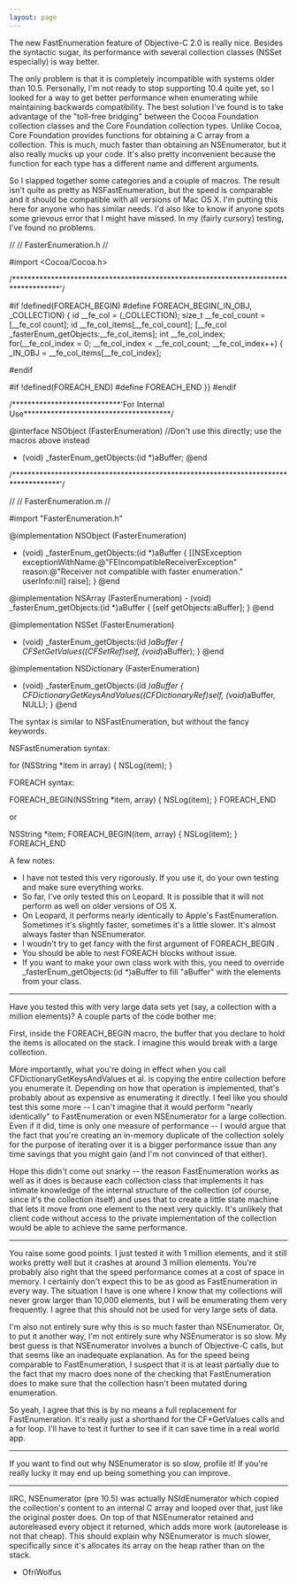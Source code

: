 ```yaml
---
layout: page
---
```


The new FastEnumeration feature of Objective-C 2.0 is really nice. Besides the syntactic sugar, its performance with several collection classes (NSSet especially) is way better.

The only problem is that it is completely incompatible with systems older than 10.5. Personally, I'm not ready to stop supporting 10.4 quite yet, so I looked for a way to get better performance when enumerating while maintaining backwards compatibility. The best solution I've found is to take advantage of the "toll-free bridging" between the Cocoa Foundation collection classes and the Core Foundation collection types. Unlike Cocoa, Core Foundation provides functions for obtaining a C array from a collection. This is much, much faster than obtaining an NSEnumerator, but it also really mucks up your code. It's also pretty inconvenient because the function for each type has a different name and different arguments.

So I slapped together some categories and a couple of macros. The result isn't quite as pretty as NSFastEnumeration, but the speed is comparable and it should be compatible with all versions of Mac OS X. I'm putting this here for anyone who has similar needs. I'd also like to know if anyone spots some grievous error that I might have missed. In my (fairly cursory) testing, I've found no problems.


    
//
//  FasterEnumeration.h
//

#import <Cocoa/Cocoa.h>

/************************************************************************************'/


#if !defined(FOREACH_BEGIN)
	#define FOREACH_BEGIN(_IN_OBJ, _COLLECTION) { id __fe_col = (_COLLECTION); size_t __fe_col_count = [__fe_col count]; id __fe_col_items[__fe_col_count]; [__fe_col _fasterEnum_getObjects:__fe_col_items]; int __fe_col_index; for(__fe_col_index = 0; __fe_col_index < __fe_col_count; __fe_col_index++) { _IN_OBJ = __fe_col_items[__fe_col_index];

#endif

#if !defined(FOREACH_END)
#define FOREACH_END }}
#endif

/****************************'For Internal Use**************************************/

@interface NSObject (FasterEnumeration) //Don't use this directly; use the macros above instead
- (void) _fasterEnum_getObjects:(id *)aBuffer;
@end

/************************************************************************************'/





    
//
//  FasterEnumeration.m
//

#import "FasterEnumeration.h"


@implementation NSObject (FasterEnumeration)

- (void) _fasterEnum_getObjects:(id *)aBuffer {
    [[NSException exceptionWithName:@"FEIncompatibleReceiverException" reason:@"Receiver not compatible with faster enumeration." userInfo:nil] raise];
}
@end


@implementation NSArray (FasterEnumeration) 
    - (void) _fasterEnum_getObjects:(id *)aBuffer {
        [self getObjects:aBuffer];
}
@end

@implementation NSSet (FasterEnumeration) 
- (void) _fasterEnum_getObjects:(id *)aBuffer {
    CFSetGetValues((CFSetRef)self, (void*)aBuffer);
}
@end


@implementation NSDictionary (FasterEnumeration) 
- (void) _fasterEnum_getObjects:(id *)aBuffer {
    CFDictionaryGetKeysAndValues((CFDictionaryRef)self, (void*)aBuffer, NULL);
}
@end



The syntax is similar to NSFastEnumeration, but without the fancy keywords.

NSFastEnumeration syntax:
    
for (NSString *item in array) {
    NSLog(item);
}



FOREACH syntax:
    
FOREACH_BEGIN(NSString *item, array) {
    NSLog(item);
} FOREACH_END


or

    
NSString *item;
FOREACH_BEGIN(item, array) {
    NSLog(item);
} FOREACH_END


A few notes:

* I have not tested this very rigorously. If you use it, do your own testing and make sure everything works.
* So far, I've only tested this on Leopard. It is possible that it will not perform as well on older versions of OS X.
* On Leopard, it performs nearly identically to Apple's FastEnumeration. Sometimes it's slightly faster, sometimes it's a little slower. It's almost always faster than NSEnumerator.
* I woudn't try to get fancy with the first argument of FOREACH_BEGIN .
* You should be able to nest FOREACH blocks without issue.
* If you want to make your own class work with this, you need to override _fasterEnum_getObjects:(id *)aBuffer to fill "aBuffer" with the elements from your class.


----

Have you tested this with very large data sets yet (say, a collection with a million elements)?  A couple parts of the code bother me:

First, inside the FOREACH_BEGIN macro, the buffer that you declare to hold the items is allocated on the stack.  I imagine this would break with a large collection.

More importantly, what you're doing in effect when you call CFDictionaryGetKeysAndValues et al. is copying the entire collection before you enumerate it.  Depending on how that operation is implemented, that's probably about as expensive as enumerating it directly.  I feel like you should test this some more -- I can't imagine that it would perform "nearly identically" to FastEnumeration or even NSEnumerator for a large collection.  Even if it did, time is only one measure of performance -- I would argue that the fact that you're creating an in-memory duplicate of the collection solely for the purpose of iterating over it is a bigger performance issue than any time savings that you might gain (and I'm not convinced of that either).

Hope this didn't come out snarky -- the reason FastEnumeration works as well as it does is because each collection class that implements it has intimate knowledge of the internal structure of the collection (of course, since it's the collection itself) and uses that to create a little state machine that lets it move from one element to the next very quickly.  It's unlikely that client code without access to the private implementation of the collection would be able to achieve the same performance.

----
You raise some good points. I just tested it with 1 million elements, and it still works pretty well but it crashes at around 3 million elements. You're probably also right that the speed performance comes at a cost of space in memory. I certainly don't expect this to be as good as FastEnumeration in every way. The situation I have is one where I know that my collections will never grow larger than 10,000 elements, but I will be enumerating them very frequently. I agree that this should not be used for very large sets of data.

I'm also not entirely sure why this is so much faster than NSEnumerator. Or, to put it another way, I'm not entirely sure why NSEnumerator is so slow. My best guess is that NSEnumerator involves a bunch of Objective-C calls, but that seems like an inadequate explanation. As for the speed being comparable to FastEnumeration, I suspect that it is at least partially due to the fact that my macro does none of the checking that FastEnumeration does to make sure that the collection hasn't been mutated during enumeration.

So yeah, I agree that this is by no means a full replacement for FastEnumeration. It's really just a shorthand for the CF*GetValues calls and a for loop. I'll have to test it further to see if it can save time in a real world app.

----
If you want to find out why NSEnumerator is so slow, profile it! If you're really lucky it may end up being something you can improve.

----
IIRC, NSEnumerator (pre 10.5) was actually NSIdEnumerator which copied the collection's content to an internal C array and looped over that, just like the original poster does. On top of that NSEnumerator retained and autoreleased every object it returned, which adds more work (autorelease is not that cheap). This should explain why NSEnumerator is much slower, specifically since it's allocates its array on the heap rather than on the stack.

- OfriWolfus
